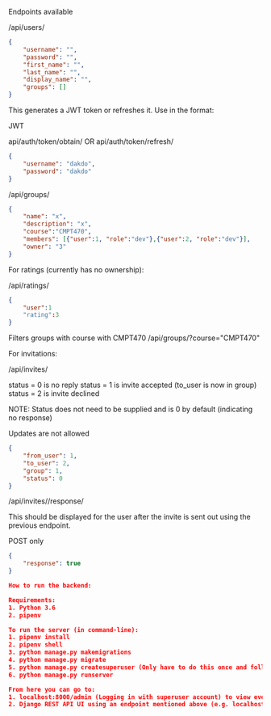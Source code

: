 Endpoints available

/api/users/

```json
{
    "username": "",
    "password": "",
    "first_name": "",
    "last_name": "",
    "display_name": "",
    "groups": []
}
```

This generates a JWT token or refreshes it. Use in the format:

JWT <token>

api/auth/token/obtain/  OR   api/auth/token/refresh/

```json
{
    "username": "dakdo",
    "password": "dakdo"
}
```

/api/groups/

```json
{
    "name": "x",
    "description": "x",
    "course":"CMPT470",
    "members": [{"user":1, "role":"dev"},{"user":2, "role":"dev"}],
    "owner": "3"
}
```

For ratings (currently has no ownership):

/api/ratings/

```json
{
    "user":1
    "rating":3
}
```

Filters groups with course with CMPT470
/api/groups/?course="CMPT470"

For invitations:

/api/invites/

status = 0 is no reply
status = 1 is invite accepted (to_user is now in group)
status = 2 is invite declined

NOTE: Status does not need to be supplied and is 0 by default (indicating no response)

Updates are not allowed

```json
{
    "from_user": 1,
    "to_user": 2,
    "group": 1,
    "status": 0
}
```

/api/invites/<id>/response/

This should be displayed for the user after the invite is sent out using the previous endpoint.

POST only

```json
{
	"response": true
}

How to run the backend:

Requirements:
1. Python 3.6
2. pipenv

To run the server (in command-line):
1. pipenv install
2. pipenv shell
3. python manage.py makemigrations
4. python manage.py migrate
5. python manage.py createsuperuser (Only have to do this once and follow the prompts)
6. python manage.py runserver

From here you can go to:
1. localhost:8000/admin (Logging in with superuser account) to view everything available
2. Django REST API UI using an endpoint mentioned above (e.g. localhost:8000/api/users)